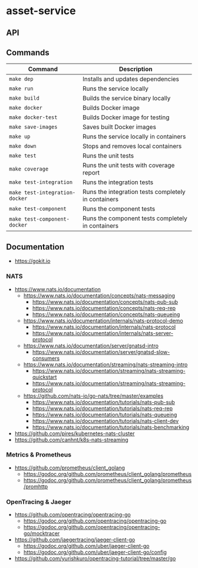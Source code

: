 # asset-service

## API

## Commands

| Command                        | Description                                          |
|--------------------------------|------------------------------------------------------|
| `make dep`                     | Installs and updates dependencies                    |
| `make run`                     | Runs the service locally                             |
| `make build`                   | Builds the service binary locally                    |
| `make docker`                  | Builds Docker image                                  |
| `make docker-test`             | Builds Docker image for testing                      |
| `make save-images`             | Saves built Docker images                            |
| `make up`                      | Runs the service locally in containers               |
| `make down`                    | Stops and removes local containers                   |
| `make test`                    | Runs the unit tests                                  |
| `make coverage`                | Runs the unit tests with coverage report             |
| `make test-integration`        | Runs the integration tests                           |
| `make test-integration-docker` | Runs the integration tests completely in containers  |
| `make test-component`          | Runs the component tests                             |
| `make test-component-docker`   | Runs the component tests completely in containers    |

## Documentation

  - https://gokit.io

### NATS

  - https://www.nats.io/documentation
    - https://www.nats.io/documentation/concepts/nats-messaging
      - https://www.nats.io/documentation/concepts/nats-pub-sub
      - https://www.nats.io/documentation/concepts/nats-req-rep
      - https://www.nats.io/documentation/concepts/nats-queueing
    - https://www.nats.io/documentation/internals/nats-protocol-demo
      - https://www.nats.io/documentation/internals/nats-protocol
      - https://www.nats.io/documentation/internals/nats-server-protocol
    - https://www.nats.io/documentation/server/gnatsd-intro
      - https://www.nats.io/documentation/server/gnatsd-slow-consumers
    - https://www.nats.io/documentation/streaming/nats-streaming-intro
      - https://www.nats.io/documentation/streaming/nats-streaming-quickstart
      - https://www.nats.io/documentation/streaming/nats-streaming-protocol
    - https://github.com/nats-io/go-nats/tree/master/examples
      - https://www.nats.io/documentation/tutorials/nats-pub-sub
      - https://www.nats.io/documentation/tutorials/nats-req-rep
      - https://www.nats.io/documentation/tutorials/nats-queueing
      - https://www.nats.io/documentation/tutorials/nats-client-dev
      - https://www.nats.io/documentation/tutorials/nats-benchmarking
  - https://github.com/pires/kubernetes-nats-cluster
  - https://github.com/canhnt/k8s-nats-streaming

### Metrics & Prometheus

  - https://github.com/prometheus/client_golang
    - https://godoc.org/github.com/prometheus/client_golang/prometheus
    - https://godoc.org/github.com/prometheus/client_golang/prometheus/promhttp

### OpenTracing & Jaeger

  - https://github.com/opentracing/opentracing-go
    - https://godoc.org/github.com/opentracing/opentracing-go
    - https://godoc.org/github.com/opentracing/opentracing-go/mocktracer
  - https://github.com/jaegertracing/jaeger-client-go
    - https://godoc.org/github.com/uber/jaeger-client-go
    - https://godoc.org/github.com/uber/jaeger-client-go/config
  - https://github.com/yurishkuro/opentracing-tutorial/tree/master/go
